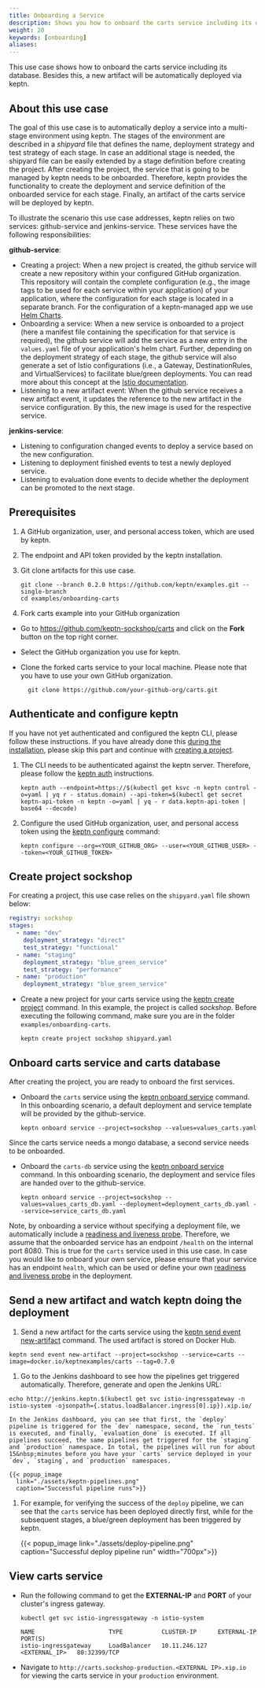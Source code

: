 ```yaml
---
title: Onboarding a Service
description: Shows you how to onboard the carts service including its database to a keptn managed project. Besides, this use case builds a new artifact that will be automatically deployed via keptn.
weight: 20
keywords: [onboarding]
aliases:
---
```


This use case shows how to onboard the carts service including its database. Besides this, a new artifact will be automatically deployed via keptn.

## About this use case

The goal of this use case is to automatically deploy a service into a multi-stage environment using keptn. The stages of the environment are described in a *shipyard* file that defines the name, deployment strategy and test strategy of each stage. In case an additional stage is needed, the shipyard file can be easily extended by a stage definition before creating the project. After creating the project, the service that is going to be managed by keptn needs to be onboarded. Therefore, keptn provides the functionality to create the deployment and service definition of the onboarded service for each stage. Finally, an artifact of the carts service will be deployed by keptn.  

To illustrate the scenario this use case addresses, keptn relies on two services: github-service and jenkins-service. These services have the following responsibilities: 

**github-service**: 
  
  * Creating a project: When a new project is created, the github service will create a new repository within your configured GitHub organization. This repository will contain the complete configuration (e.g., the image tags to be used for each service within your application) of your application, where the configuration for each stage is located in a separate branch. For the configuration of a keptn-managed app we use [Helm Charts](https://helm.sh/).
  * Onboarding a service: When a new service is onboarded to a project (here a manifest file containing the specification for that service is required), the github service will add the service as a new entry in the `values.yaml` file of your application's helm chart. Further, depending on the deployment strategy of each stage, the github service will also generate a set of Istio configurations (i.e., a Gateway, DestinationRules, and VirtualServices) to facilitate blue/green deployments. You can read more about this concept at the [Istio documentation](https://istio.io/docs/concepts/traffic-management/#rule-configuration).
  * Listening to a new artifact event: When the github service receives a new artifact event, it updates the reference to the new artifact in the service configuration. By this, the new image is used for the respective service.

**jenkins-service**:
  
  * Listening to configuration changed events to deploy a service based on the new configuration.
  * Listening to deployment finished events to test a newly deployed service.
  * Listening to evaluation done events to decide whether the deployment can be promoted to the next stage.

## Prerequisites

1. A GitHub organization, user, and personal access token, which are used by keptn.

1. The endpoint and API token provided by the keptn installation.

1. Git clone artifacts for this use case.

    ```console
    git clone --branch 0.2.0 https://github.com/keptn/examples.git --single-branch
    cd examples/onboarding-carts
    ```
1. Fork carts example into your GitHub organization
  - Go to https://github.com/keptn-sockshop/carts and click on the **Fork** button on the top right corner.
  - Select the GitHub organization you use for keptn.
  - Clone the forked carts service to your local machine. Please note that you have to use your own GitHub organization.
  
    ```console
      git clone https://github.com/your-github-org/carts.git
    ```

## Authenticate and configure keptn

If you have not yet authenticated and configured the keptn CLI, please follow these instructions. If you have already done this [during the installation](../../installation/setup-keptn-gke/#authenticate-keptn-cli-and-configure-keptn), please skip this part and continue with [creating a project](#create-project-sockshop).

1. The CLI needs to be authenticated against the keptn server. Therefore, please follow the [keptn auth](../../reference/cli/#keptn-auth) instructions.

    ```console
    keptn auth --endpoint=https://$(kubectl get ksvc -n keptn control -o=yaml | yq r - status.domain) --api-token=$(kubectl get secret keptn-api-token -n keptn -o=yaml | yq - r data.keptn-api-token | base64 --decode)
    ```

1. Configure the used GitHub organization, user, and personal access token using the [keptn configure](../../reference/cli/#keptn-configure) command:
  
    ```console
    keptn configure --org=<YOUR_GITHUB_ORG> --user=<YOUR_GITHUB_USER> --token=<YOUR_GITHUB_TOKEN>
    ```

## Create project sockshop

For creating a project, this use case relies on the `shipyard.yaml` file shown below:

```yaml
registry: sockshop
stages:
  - name: "dev"
    deployment_strategy: "direct"
    test_strategy: "functional"
  - name: "staging"
    deployment_strategy: "blue_green_service"
    test_strategy: "performance"
  - name: "production"
    deployment_strategy: "blue_green_service"
```

- Create a new project for your carts service using the [keptn create project](../../reference/cli/#keptn-create-project) command. In this example, the project is called *sockshop*. Before executing the following command, 
make sure you are in the folder `examples/onboarding-carts`.

  ```console
  keptn create project sockshop shipyard.yaml
  ```

## Onboard carts service and carts database
After creating the project, you are ready to onboard the first services.

- Onboard the `carts` service using the [keptn onboard service](../../reference/cli/#keptn-onboard-service) command. In this onboarding scenario, a default deployment and service template will be provided by the github-service.

  ```console
  keptn onboard service --project=sockshop --values=values_carts.yaml
  ```

Since the carts service needs a mongo database, a second service needs to be onboarded.

- Onboard the `carts-db` service using the [keptn onboard service](../../reference/cli/#keptn-onboard-service) command. In this onboarding scenario, the  deployment and service files are handed over to the github-service.

  ```console
  keptn onboard service --project=sockshop --values=values_carts_db.yaml --deployment=deployment_carts_db.yaml --service=service_carts_db.yaml
  ```

Note, by onboarding a service without specifying a deployment file, we automatically include a [readiness and liveness probe](https://kubernetes.io/docs/tasks/configure-pod-container/configure-liveness-readiness-probes/). Therefore, we assume that the 
onboarded service has an endpoint `/health` on the internal port 8080. This is true for the `carts` service used in this use case.
In case you would like to onboard your own service, please ensure that your service has an endpoint `health`, which can be used or
define your own [readiness and liveness probe](https://kubernetes.io/docs/tasks/configure-pod-container/configure-liveness-readiness-probes/)
in the deployment.

## Send a new artifact and watch keptn doing the deployment 

1. Send a new artifact for the carts service using the [keptn send event new-artifact](../../reference/cli/#keptn-send-event-new-artifact) command.
The used artifact is stored on Docker Hub. 
  ```console
  keptn send event new-artifact --project=sockshop --service=carts --image=docker.io/keptnexamples/carts --tag=0.7.0
  ```
  
1. Go to the Jenkins dashboard to see how the pipelines get triggered automatically. Therefore, generate and open the Jenkins URL:
  ```console
  echo http://jenkins.keptn.$(kubectl get svc istio-ingressgateway -n istio-system -ojsonpath={.status.loadBalancer.ingress[0].ip}).xip.io/
  ```

    In the Jenkins dashboard, you can see that first, the `deploy` pipeline is triggered for the `dev` namespace, second, the `run_tests` is executed, and finally, `evaluation_done` is executed. If all pipelines succeed, the same pipelines get triggered for the `staging` and `production` namespace. In total, the pipelines will run for about 15&nbsp;minutes before you have your `carts` service deployed in your `dev`, `staging`, and `production` namespaces.

    {{< popup_image
      link="./assets/keptn-pipelines.png"
      caption="Successful pipeline runs">}}

1. For example, for verifying the success of the `deploy` pipeline, we can see that the `carts` service has been deployed directly first, while for the subsequent stages, a blue/green deployment has been triggered by keptn.

    {{< popup_image
      link="./assets/deploy-pipeline.png"
      caption="Successful deploy pipeline run"
      width="700px">}}

## View carts service

- Run the following command to get the **EXTERNAL-IP** and **PORT** of your cluster's ingress gateway.
    
  ```console    
  kubectl get svc istio-ingressgateway -n istio-system
  ```

  ```console
  NAME                     TYPE           CLUSTER-IP      EXTERNAL-IP      PORT(S)
  istio-ingressgateway     LoadBalancer   10.11.246.127   <EXTERNAL_IP>   80:32399/TCP 
  ```

- Navigate to `http://carts.sockshop-production.<EXTERNAL IP>.xip.io` for viewing the carts service in your `production` environment. 
